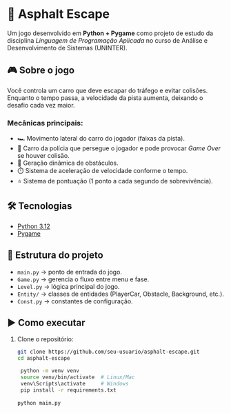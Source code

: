 # 🚗 Asphalt Escape

Um jogo desenvolvido em **Python + Pygame** como projeto de estudo da disciplina *Linguagem de Programação Aplicada* no curso de Análise e Desenvolvimento de Sistemas (UNINTER).  

## 🎮 Sobre o jogo
Você controla um carro que deve escapar do tráfego e evitar colisões.  
Enquanto o tempo passa, a velocidade da pista aumenta, deixando o desafio cada vez maior.  

### Mecânicas principais:
- 🏎️ Movimento lateral do carro do jogador (faixas da pista).  
- 🚓 Carro da polícia que persegue o jogador e pode provocar *Game Over* se houver colisão.  
- 🚧 Geração dinâmica de obstáculos.  
- ⏱️ Sistema de aceleração de velocidade conforme o tempo.  
- ⭐ Sistema de pontuação (1 ponto a cada segundo de sobrevivência).  

## 🛠️ Tecnologias
- [Python 3.12](https://www.python.org/)  
- [Pygame](https://www.pygame.org/news)  

## 📂 Estrutura do projeto
- `main.py` → ponto de entrada do jogo.  
- `Game.py` → gerencia o fluxo entre menu e fase.  
- `Level.py` → lógica principal do jogo.  
- `Entity/` → classes de entidades (PlayerCar, Obstacle, Background, etc.).  
- `Const.py` → constantes de configuração.  

## ▶️ Como executar
1. Clone o repositório:
   ```bash
   git clone https://github.com/seu-usuario/asphalt-escape.git
   cd asphalt-escape

    python -m venv venv
    source venv/bin/activate  # Linux/Mac
    venv\Scripts\activate     # Windows
    pip install -r requirements.txt
    
   python main.py
